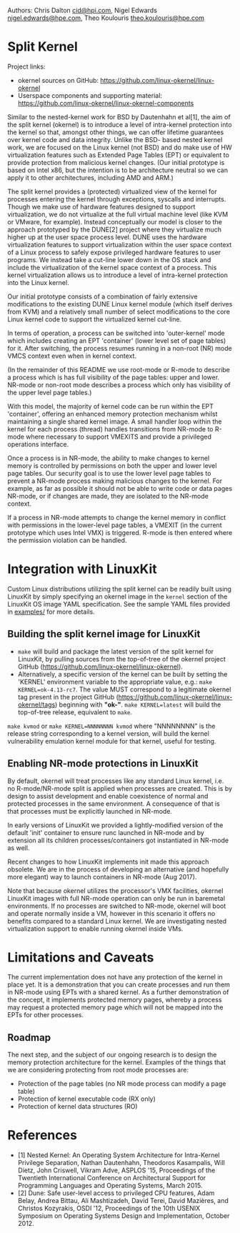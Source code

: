 Authors: Chris Dalton <cid@hpi.com>, Nigel Edwards <nigel.edwards@hpe.com>,
Theo Koulouris <theo.koulouris@hpe.com>

# Split Kernel

Project links:
- okernel sources on GitHub: https://github.com/linux-okernel/linux-okernel
- Userspace components and supporting material:
  https://github.com/linux-okernel/linux-okernel-components

Similar to the nested-kernel work for BSD by Dautenhahn et al[1], the aim
of the split kernel (okernel) is to introduce a level of intra-kernel
protection into the kernel so that, amongst other things, we can offer
lifetime guarantees over kernel code and data integrity.  Unlike the BSD-
based nested kernel work, we are focused on the Linux kernel (not BSD) and
do make use of HW virtualization features such as Extended Page Tables
(EPT) or equivalent to provide protection from malicious kernel
changes. (Our initial prototype is based on Intel x86, but the
intention is to be architecture neutral so we can apply it to other
architectures, including AMD and ARM.)

The split kernel provides a (protected) virtualized view of the kernel
for processes entering the kernel through exceptions, syscalls and
interrupts. Though we make use of hardware features designed to
support virtualization, we do not virtualize at the full virtual
machine level (like KVM or VMware, for example).  Instead conceptually
our model is closer to the approach prototyped by the DUNE[2] project
where they virtualize much higher up at the user space process
level. DUNE uses the hardware virtualization features to support
virtualization within the user space context of a Linux process to
safely expose privileged hardware features to user programs. We
instead take a cut-line lower down in the OS stack and include the
virtualization of the kernel space context of a process.  This kernel
virtualization allows us to introduce a level of intra-kernel
protection into the Linux kernel.

Our initial prototype consists of a combination of fairly extensive
modifications to the existing DUNE Linux kernel module (which itself
derives from KVM) and a relatively small number of select
modifications to the core Linux kernel code to support the virtualized
kernel cut-line.

In terms of operation, a process can be switched into 'outer-kernel'
mode which includes creating an EPT 'container' (lower level set of
page tables) for it. After switching, the process resumes running in a
non-root (NR) mode VMCS context even when in kernel context.

(In the remainder of this README we use root-mode or R-mode to
describe a process which is has full visibility of the page tables:
upper and lower. NR-mode or non-root mode describes a process which
only has visibility of the upper level page tables.)

With this model, the majority of kernel code can be run within the EPT
'container', offering an enhanced memory protection mechanism whilst
maintaining a single shared kernel image. A small handler loop within
the kernel for each process (thread) handles transitions from NR-mode
to R-mode where necessary to support VMEXITS and provide a privileged
operations interface.

Once a process is in NR-mode, the ability to make changes to kernel
memory is controlled by permissions on both the upper and lower level
page tables. Our security goal is to use the lower level page tables
to prevent a NR-mode process making malicious changes to the
kernel. For example, as far as possible it should not be able to write
code or data pages NR-mode, or if changes are made, they are isolated
to the NR-mode context.

If a process in NR-mode attempts to change the kernel memory in
conflict with permissions in the lower-level page tables, a VMEXIT (in
the current prototype which uses Intel VMX) is triggered. R-mode is
then entered where the permission violation can be handled.

# Integration with LinuxKit

Custom Linux distributions utilizing the split kernel can be readily built
using LinuxKit by simply specifying an okernel image in the `kernel` section
of the LinuxKit OS image YAML specification. See the sample YAML files provided
in [examples/](https://github.com/linuxkit/linuxkit/tree/master/projects/okernel/examples) for more details.

## Building the split kernel image for LinuxKit

 - `make` will build and package the latest version of the split kernel
   for LinuxKit, by    pulling sources from the top-of-tree of the
   okernel project GitHub    (https://github.com/linux-okernel/linux-okernel).
 - Alternatively, a specific version of the kernel can be built
   by setting the 'KERNEL' environment variable to the appropriate
   value, e.g.: `make KERNEL=ok-4.13-rc7`. The value MUST correspond
   to a legitimate okernel tag present in the project GitHub
   (https://github.com/linux-okernel/linux-okernel/tags) beginning
   with __"ok-"__.
   `make KERNEL=latest` will build the top-of-tree release, equivalent to `make`.

`make kvmod` or `make KERNEL=NNNNNNNN kvmod` where "NNNNNNNN" is the release
string corresponding to a kernel version, will build the kernel
vulnerability emulation kernel module for that kernel, useful for testing.

## Enabling NR-mode protections in LinuxKit
By default, okernel will treat processes like any standard Linux kernel, i.e. no
R-mode/NR-mode split is applied when processes are created. This is by design to
assist development and enable coexistence of normal and protected processes in
the same environment. A consequence of that is that processes must be explicitly
launched in NR-mode.

In early versions of LinuxKit we provided a lightly-modified version of the
default 'init' container to ensure runc launched in NR-mode and by extension all
its children processes/containers got instantiated in NR-mode as well.

Recent changes to how LinuxKit implements init made this approach obsolete. We
are in the process of developing an alternative (and hopefully more elegant)
way to launch containers in NR-mode (Aug 2017).

Note that because okernel utilizes the processor's VMX facilities, okernel
LinuxKit images with full NR-mode operation can only be run in baremetal
environments. If no processes are switched to NR-mode, okernel will boot and
operate normally inside a VM, however in this scenario it offers no benefits
compared to a standard Linux kernel.
We are investigating nested virtualization support to enable running okernel
inside VMs.


# Limitations and Caveats

The current implementation does not have any protection of the kernel
in place yet. It is a demonstration that you can create processes and
run them in NR-mode using EPTs with a shared kernel. As a further
demonstration of the concept, it implements protected memory pages,
whereby a process may request a protected memory page which will not
be mapped into the EPTs for other processes.

## Roadmap

The next step, and the subject of our ongoing research is to design
the memory protection architecture for the kernel. Examples of the
things that we are considering protecting from root mode processes
are:
 - Protection of the page tables (no NR mode process can modify a
   page table)
 - Protection of kernel executable code (RX only)
 - Protection of kernel data structures (RO)

# References

- [1] Nested Kernel: An Operating System Architecture for Intra-Kernel
Privilege Separation, Nathan Dautenhahn, Theodoros Kasampalis, Will
Dietz, John Criswell, Vikram Adve, ASPLOS '15, Proceedings of the
Twentieth International Conference on Architectural Support for
Programming Languages and Operating Systems, March 2015.
- [2] Dune: Safe user-level access to privileged CPU features, Adam
Belay, Andrea Bittau, Ali Mashtizadeh, David Terei, David Mazières,
and Christos Kozyrakis, OSDI '12, Proceedings of the 10th USENIX
Symposium on Operating Systems Design and Implementation, October 2012.
